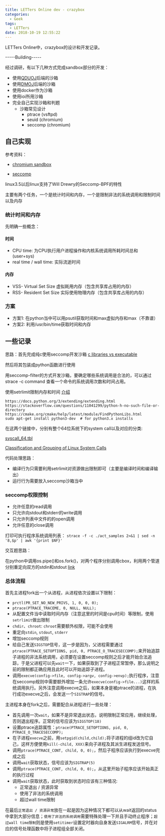 ```yaml
---
title: LETTers Online dev - crazybox
categories:
  - Geek
tags:
  - LETTers
date: 2018-10-19 12:55:22
---
```


LETTers Online中，crazybox的设计和开发记录。

-----Building-----

<!--more-->

经过调研，有以下几种方式完成sandbox部分的开发：

- 使用[QDUOJ](https://github.com/QingdaoU/OnlineJudge)后端的沙箱
- 使用[DMOJ](https://github.com/DMOJ/judge/)后端的沙箱
- 使用docker作为沙箱
- 使用ioi所用沙箱
- 完全自己实现沙箱和判题
	- 沙箱常见设计
		- ptrace (vsftpd)
		- seuid (chromium)
		- seccomp (chromium)

## 自己实现

参考资料：

- [chromium sandbox](https://chromium.googlesource.com/chromium/src/+/lkgr/docs/linux_sandboxing.md)

- [seccomp](https://veritas501.space/2018/05/05/seccomp%E5%AD%A6%E4%B9%A0%E7%AC%94%E8%AE%B0/)

linux3.5以后linux支持了Will Drewry的Seccomp-BPF的特性

主要有两个任务，一个是统计时间和内存，一个是限制非法的系统调用和限制时间以及内存

### 统计时间和内存

先明确一些概念：

#### 时间

- CPU time: 为CPU执行用户进程操作和内核系统调用所耗时间总和 (user+sys)
- real time / wall time: 实际流逝时间

#### 内存

- VSS- Virtual Set Size 虚拟耗用内存（包含共享库占用的内存）
- RSS- Resident Set Size 实际使用物理内存（包含共享库占用的内存）

### 方案
- 方案1: 在python当中可以用psutil获取时间和max虚拟内存和max（不靠谱）
- 方案2: 利用/usr/bin/time获取时间和内存


## 一些记录

思路：首先完成纯c使用seccomp开发沙箱
[c libraries vs executable](https://stackoverflow.com/questions/33953732/shared-libraries-vs-executable)

然后将其包装成python函数进行使用

用seccomp-filter的方式开发沙箱，要确定哪些系统调用是合法的，可以通过strace -c command 查看一个命令的系统调用次数和时间占用。

使用setrlimit限制内存和时间 [介绍](https://www.cnblogs.com/niocai/archive/2012/04/01/2428128.html)

```
https://docs.python.org/3/extending/extending.html
https://stackoverflow.com/questions/11041299/python-h-no-such-file-or-directory
https://cmake.org/cmake/help/latest/module/FindPythonLibs.html
sudo apt-get install python3-dev  # for python3.x installs
```

在这两个链接中，分别有整个64位系统下的system call以及对应的分类:

[syscall_64.tbl](https://raw.githubusercontent.com/torvalds/linux/master/arch/x86/entry/syscalls/syscall_64.tbl)

[Classification and Grouping of Linux System Calls](http://seclab.cs.sunysb.edu/sekar/papers/syscallclassif.htm)

代码处理思路：
- 编译行为只需要利用setrlimit对资源做出限制即可（主要是编译时间和编译输出）
- 运行行为需要放入seccomp沙箱当中

### seccomp权限控制
- 允许任意的read调用
- 只允许向stdout和stderr的write调用
- 只允许列表中文件的的open调用
- 允许任意的close调用

打印可执行程序系统调用列表：
`strace -f -c ./act_samples 2>&1 | sed -n '8,$p' | awk '{print $NF}'`

交互题思路：

在python中调用os.pipe()和os.fork()，对两个程序分别调用cbox，利用两个管道分别重定向双方的stdin和stdout [link](https://www.tutorialspoint.com/python3/os_pipe.htm)


### 总体流程
首先主进程fork出一个从进程，从进程依次设置以下限制：

- `prctl(PR_SET_NO_NEW_PRIVS, 1, 0, 0, 0);`
- `ptrace(PTRACE_TRACEME, 0, NULL, NULL);`
- 从配置文件当中读取时间内存（注意这里的时间是cpu时间）等限制，使用`setrlimit`做出限制
- `chdir`、`chroot`: `chroot`需要额外权限，可能不会使用
- 重定向`stdin`, `stdout`, `stderr`
- 增加seccomp规则
- 给自己发送`SIGSTOP`信号，这一步是因为，父进程需要通过`ptrace(PTRACE_SETOPTIONS, pid, 0, PTRACE_O_TRACESECCOMP);`来开始追踪子进程的非法系统调用，必须要在设置seccomp规则之后才能开始合法追踪，于是父进程可以先`wait`一下，如果获取到了子进程正常暂停，那么说明之前的限制都正确应用且此时可以开始追踪子进程。
- 调用`execve(config->file, config->argv, config->envp);`执行程序，注意在seccomp规则中需要额外增加一条允许`execve(config->file...)`这样的系统调用执行。另外注意调用execve之后，如果本身是被ptrace的进程，在执行成功execve之后，会发送一个`SIGTRAP`的信号。

主进程本身在fork之后，需要配合从进程进行一些处理：

- 首先调用一次`wait`，如果不是异常退出状态，说明限制正常应用，继续处理，否则退出程序。正常的信号应该为`SIGSTOP(18)`
- 设置ptrace追踪属性：`ptrace(PTRACE_SETOPTIONS, pid, 0, PTRACE_O_TRACESECCOMP);`
- 在子进程`execve`之前，用`setpgid(child,child);`将子进程的组id改为它自己，这样方便使用`kill(-child, XXX)`来向子进程及其派生进程发送信号。
- 调用`ptrace(PTRACE_CONT, child, 0, 0);`，然后子程序应该执行到execve完成之后
- 调用`wait`获取状态，信号应该为`SIGTRAP(5)`
- 调用`ptrace(PTRACE_CONT, child, 0, 0);`，从这里开始子程序应该开始真正的执行过程
- 调用`wait`获取状态，此时获取到状态时应该有三种情况:
	- 正常退出 / 资源异常
	- 使用了非法的系统调用
	- 超过wall time限制

在最后`正常退出 / 资源异常`放在一起是因为这种情况下都可以从wait返回的status中拿到大部分信息；`使用了非法的系统调用`需要特殊处理一下并且手动终止程序；`超过wall time限制`则是使用`setitimer`设置定时器向自身发送`SIGALRM`信号，并在对应的信号处理函数中将子进程组全部关闭。